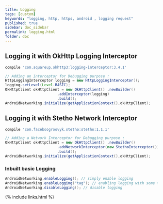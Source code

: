```yaml
---
title: Logging
tags: [custom]
keywords: "logging, http, https, android , logging request"
published: true
sidebar: doc_sidebar
permalink: logging.html
folder: doc
---
```


## Logging it with OkHttp Logging Interceptor
```groovy
compile 'com.squareup.okhttp3:logging-interceptor:3.4.1'
```

```java
// Adding an Interceptor for Debugging purpose :
HttpLoggingInterceptor logging = new HttpLoggingInterceptor();
logging.setLevel(Level.BASIC);
OkHttpClient okHttpClient = new OkHttpClient() .newBuilder()
                        .addInterceptor(logging)
                        .build();
AndroidNetworking.initialize(getApplicationContext(),okHttpClient);                       
```

## Logging it with Stetho Network Interceptor
```groovy
compile 'com.faceboogroovyk.stetho:stetho:1.1.1'
```

```java
// Adding a Network Interceptor for Debugging purpose :
OkHttpClient okHttpClient = new OkHttpClient() .newBuilder()
                        .addNetworkInterceptor(new StethoInterceptor())
                        .build();
AndroidNetworking.initialize(getApplicationContext(),okHttpClient);                        
```


### Inbuilt basic Logging
```java
AndroidNetworking.enableLogging(); // simply enable logging
AndroidNetworking.enableLogging("tag"); // enabling logging with some tag
AndroidNetworking.disableLogging(); // disable logging
```



{% include links.html %}
